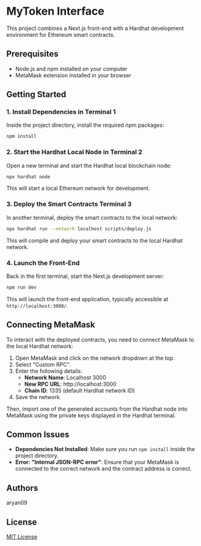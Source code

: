 # MyToken Interface

This project combines a Next.js front-end with a Hardhat development environment for Ethereum smart contracts.

## Prerequisites

- Node.js and npm installed on your computer
- MetaMask extension installed in your browser

## Getting Started

### 1. Install Dependencies in Terminal 1

Inside the project directory, install the required npm packages:

```bash
npm install
```

### 2. Start the Hardhat Local Node in Terminal 2

Open a new terminal and start the Hardhat local blockchain node:

```bash
npx hardhat node
```

This will start a local Ethereum network for development.

### 3. Deploy the Smart Contracts Terminal 3

In another terminal, deploy the smart contracts to the local network:

```bash
npx hardhat run --network localhost scripts/deploy.js
```

This will compile and deploy your smart contracts to the local Hardhat network.

### 4. Launch the Front-End

Back in the first terminal, start the Next.js development server:

```bash
npm run dev
```

This will launch the front-end application, typically accessible at `http://localhost:3000/`.

## Connecting MetaMask

To interact with the deployed contracts, you need to connect MetaMask to the local Hardhat network:

1. Open MetaMask and click on the network dropdown at the top.
2. Select "Custom RPC".
3. Enter the following details:
    - **Network Name**: Localhost 3000
    - **New RPC URL**: http://localhost:3000
    - **Chain ID**: 1335 (default Hardhat network ID)
4. Save the network.

Then, import one of the generated accounts from the Hardhat node into MetaMask using the private keys displayed in the Hardhat terminal.

## Common Issues

- **Dependencies Not Installed**: Make sure you run `npm install` inside the project directory.
- **Error: "Internal JSON-RPC error"**: Ensure that your MetaMask is connected to the correct network and the contract address is correct.
## Authors
aryan09
## License

[MIT License](./LICENSE)
